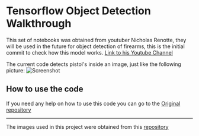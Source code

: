 # Tensorflow Object Detection Walkthrough

This set of notebooks was obtained from youtuber Nicholas Renotte, they will be used in the future for object detection of firearms, this is the initial commit to check how this model works. [Link to his Youtube Channel](/Users/aaronschcolnik/Downloads/output.png)

The current code detects pistol's inside an image, just like the following picture:
![Screenshot](https://imgur.com/a/U7RMZCn)

## How to use the code
If you need any help on how to use this code you can go to the [Original repository](https://github.com/nicknochnack/TFODCourse)

---

The images used in this project were obtained from this [repository](https://github.com/ari-dasci/OD-WeaponDetection)
